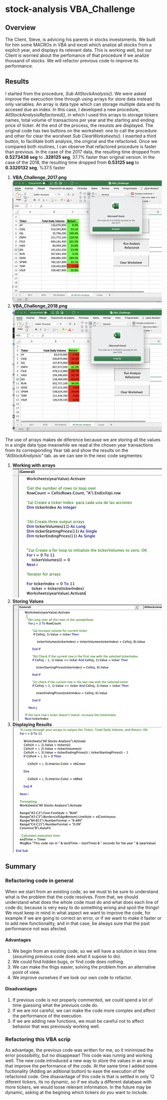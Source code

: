# stock-analysis VBA_Challenge
##  Overview
 The Client, Steve,  is advicing his parents in stocks investsments. We built for him some MACROs in VBA and excel which analize all stocks from a explicit year, and displays its  relevant data. This is working well, but our Client is worried about   the perfomance of that procedure if we analize thousand of stocks. We will refactor previous code to improve its performance.
  
## Results
I started from the procedure, *Sub AllStockAnalysis()*. We were asked improve the execuction time through using arrays for store data instead only variables. An array is data type which can storage multiple data and its accesed due an index. In this case, I developed a new procedure, *AllStockAnalysisRefactored()*, in which  I used this arrays to storage tickers names, total volume of transactions per year and the starting and ending price of ticker. At the end of the process, the resulsts are displayed. The original code has two buttons on the worksheet: one  to call the procedure and other for clear the worsheet *Sub ClearWorksheets()*. I inserted a third button, to facilitate both analysis, the original and the refactored.
Once we compared both routines, I can observe that refactored procedure is faster than previous. In the case of the 2017 data, the resulting time  dropped from **0.5273438 seg** to  **.328125 seg**, 37.7% faster than original version. In the case of the 2018, the resulting time dropped from **0.53125 seg**  to  **0.3320132 seg**, %37.5 faster
1. **VBA_Challenge_2017.png**
![](https://github.com/MariloyH/Stock_Analysis/blob/main/Resources/VBA_Challenge_2017.png) 
2. **VBA_Challenge_2018.png**
![](https://github.com/MariloyH/Stock_Analysis/blob/main/Resources/VBA_Challenge_2018.png)

 The use of arrays makes de diference because we are storing all the values in a single data type  meanwhile we read al the chosen year transactions from its corresponding  Year tab and  show the results on the *"AlStockAnalyisis"* tab. as we can see in the nexc code segmentes: 
 1. **Working with arrays**
 ![](https://github.com/MariloyH/Stock_Analysis/blob/main/Refactored_Initializing_Arrays.png)
 2. **Storing Values**
 ![](https://github.com/MariloyH/Stock_Analysis/blob/main/Refactored_Storing_Values.png)
 3. **Displaying Results**
 ![](https://github.com/MariloyH/Stock_Analysis/blob/main/Refactored_Display_Results.png) 
 
## Summary 
### Refactoring code in general 
When we start from an existing code, so  we must to be sure to understand what is the problem that the code resolves. From that, we should understand what does the whole code must do and what does each line of code do, because is very easy to do something wrong and spoil the things! We must keep in mind in what aspect we want to improve the code, for example if we are going to correct an error, or if we want to make it faster or to add new functionality, and in that case, be always sure that the past performance not was afected. 

#### Advantages
   1. We begin from an existing code, so we will have a solution in less time (assuming previous code does what it supose to do). 
   2. We could find hidden bugs, or find code does nothing. 
   3. We can make the thigs easier, solving the problem from an alternative point of view.  
   4. We improve ourselves if we look our own code to refactor. 
#### Disadvantages 
   1. If previous code is not properly commented, we could spend a lot of time guessing what the previuos code do.
   2. If we are not careful, we can make the code more complex and affect the performance of the execution.
   3. If we are adding new functions, we must be careful not to affect behavior that was previously working well. 
   
### Refactoring this VBA scrip
   As advantage, the previous code was written for me, so it minimized the error posssibility, but no disappeaar!  This code was runnig and working well. The new code introduced a new way to store the values in an array  that improve the performance of the code. At the same time I added some fuctionality (Adding an aditional button) to ease the execution of the refactored code. One disavantage of this code is that is settled in only 12 diferent tickers, its no dynamic, so if we study a different database with more tickers, we would loose  relevant information. In the future may be dynamic, asking at the begining which tickers do you want to include.
  
 

